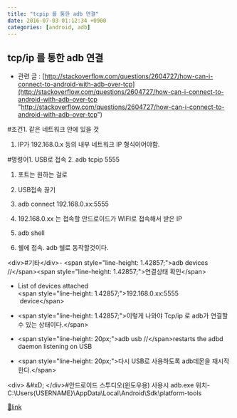 ```yaml
---
title: "tcpip 를 통한 adb 연결"
date: 2016-07-03 01:12:34 +0900
categories: [android, adb]
---
```


tcp/ip 를 통한 adb 연결
------------------

- 관련 글 : [http://stackoverflow.com/questions/2604727/how-can-i-connect-to-android-with-adb-over-tcp](http://stackoverflow.com/questions/2604727/how-can-i-connect-to-android-with-adb-over-tcp "http://stackoverflow.com/questions/2604727/how-can-i-connect-to-android-with-adb-over-tcp")

#조건1. 같은 네트워크 안에 있을 것
1. IP가 192.168.0.x 등의 내부 네트워크 IP 형식이어야함.


  
#명령어1. USB로 접속
2. adb tcpip 5555
1. 포트는 원하는 걸로

4. USB접속 끊기
5. adb connect 192.168.0.xx:5555
1. 192.168.0.xx 는 접속할 안드로이드가 WIFI로 접속해서 받은 IP

7. adb shell
1. 쉘에 접속. adb 쉘로 동작할것이다.


&lt;div&gt;#기타&lt;/div&gt;- &lt;span style="line-height: 1.42857;"&gt;adb devices //&lt;/span&gt;&lt;span style="line-height: 1.42857;"&gt;연결상태 확인&lt;/span&gt;
- List of devices attached  
&lt;span style="line-height: 1.42857;"&gt;192.168.0.xx:5555        device&lt;/span&gt;
- &lt;span style="line-height: 1.42857;"&gt;이렇게 나와야 Tcp/ip 로 adb가 연결할 수 있는 상태이다.&lt;/span&gt;


- &lt;span style="line-height: 20px;"&gt;adb usb //&lt;/span&gt;restarts the adbd daemon listening on USB
- &lt;span style="line-height: 20px;"&gt;다시 USB로 사용하도록 adb데몬을 재시작한다.&lt;/span&gt;


&lt;div&gt;  &amp;#xD;
&lt;/div&gt;#안드로이드 스투디오(윈도우용) 사용시 adb.exe 위치- C:\Users\{USERNAME}\AppData\Local\Android\Sdk\platform-tools




[🔗link](http://www.mins01.com/mh/tech/read/1020)